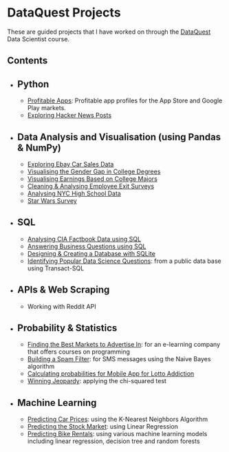 # DataQuest Projects

These are guided projects that I have worked on through the [DataQuest](https://www.dataquest.io) Data Scientist course.

## Contents

- ## Python
  - [Profitable Apps](https://github.com/RoyaKar/dataquest_projects/blob/master/Guided%20Projects/Profitable%20App%20Profiles/Profitable%20Apps.ipynb): Profitable app profiles for the App Store and Google Play markets.
  - [Exploring Hacker News Posts](https://github.com/RoyaKar/dataquest_projects/blob/master/Guided%20Projects/Exploring%20Hacker%20News%20Posts/Exploring%20Hacker%20News%20Posts.ipynb)

- ## Data Analysis and Visualisation (using Pandas & NumPy)
  - [Exploring Ebay Car Sales Data](https://github.com/RoyaKar/dataquest_projects/blob/master/Guided%20Projects/Exploring%20Ebay%20Car%20Sales%20Data/Ebay%20Car%20Sales.ipynb)
  - [Visualising the Gender Gap in College Degrees](https://github.com/RoyaKar/dataquest_projects/blob/master/Guided%20Projects/Visualising%20The%20Gender%20Gap%20in%20College%20Degrees/The%20Gender%20Gap%20in%20College%20Degrees.ipynb)
  - [Visualising Earnings Based on College Majors](https://github.com/RoyaKar/dataquest_projects/blob/master/Guided%20Projects/Visualising%20Earnings%20Based%20on%20College%20Majors/Visualising%20Earnings%20Based%20on%20College%20Majors.ipynb)
  - [Cleaning & Analysing Employee Exit Surveys](https://github.com/RoyaKar/dataquest_projects/blob/master/Guided%20Projects/Cleaning%20%26%20Analysing%20Employee%20Exit%20Surveys/Employee%20Exit%20Survey.ipynb)
  - [Analysing NYC High School Data](https://github.com/RoyaKar/dataquest_projects/blob/master/Guided%20Projects/Analysing%20NYC%20High%20School%20Data/Analysing%20NYC%20High%20School%20Data.ipynb)
  - [Star Wars Survey](https://github.com/RoyaKar/dataquest_projects/blob/master/Guided%20Projects/Star%20Wars%20Survey/Star%20Wars%20Survey.ipynb)

- ## SQL
  - [Analysing CIA Factbook Data using SQL](https://github.com/RoyaKar/dataquest_projects/blob/master/Guided%20Projects/Analysing%20CIA%20Factbook%20Data%20using%20SQL/Basics.ipynb)
  - [Answering Business Questions using SQL](https://github.com/RoyaKar/dataquest_projects/blob/master/Guided%20Projects/Answering%20Business%20Qs%20using%20SQL/Answering%20Business%20Questions.ipynb)
  - [Designing & Creating a Database with SQLite](https://github.com/RoyaKar/dataquest_projects/blob/master/Guided%20Projects/Designing%20%26%20Creating%20a%20Database/Designing%20%26%20Creating%20a%20Database.ipynb)
  - [Identifying Popular Data Science Questions](https://github.com/RoyaKar/dataquest_projects/blob/master/Guided%20Projects/Popular%20Data%20Science%20Questions/Popular%20Data%20Science%20Questions.ipynb): from a public data base using Transact-SQL 

- ## APIs & Web Scraping
  - Working with Reddit API

- ## Probability & Statistics
  - [Finding the Best Markets to Advertise In](https://github.com/RoyaKar/dataquest_projects/blob/master/Guided%20Projects/Identifying%20the%20best%20markets%20to%20advertise/Finding%20the%20Best%20Markets%20to%20Advertise%20In.ipynb): for an e-learning company that offers courses on programming
  - [Building a Spam Filter](https://github.com/RoyaKar/dataquest_projects/blob/master/Guided%20Projects/Building%20a%20spam%20filter%20with%20Naive%20Bayes/SMS%20Spam%20Filter%20with%20Naive%20Bayes.ipynb): for SMS messages using the Naive Bayes algorithm
  - [Calculating probabilities for Mobile App for Lotto Addiction](https://github.com/RoyaKar/dataquest_projects/blob/master/Guided%20Projects/Calculating%20probabilities%20for%20Mobile%20App%20for%20Lotto%20Addiction/Mobile%20App%20for%20Lottery%20Addiction.ipynb)
  - [Winning Jeopardy](https://github.com/RoyaKar/dataquest_projects/blob/master/Guided%20Projects/Winning%20Jeopardy/Basics.ipynb): applying the chi-squared test
  
- ## Machine Learning
  - [Predicting Car Prices](https://github.com/RoyaKar/dataquest_projects/blob/master/Guided%20Projects/Predicting%20Car%20Prices/Predicting%20Car%20Prices.ipynb): using the K-Nearest Neighbors Algorithm
  - [Predicting the Stock Market](https://github.com/RoyaKar/dataquest_projects/tree/master/Guided%20Projects/Predicting%20Stock%20Market): using Linear Regression
  - [Predicting Bike Rentals](https://github.com/RoyaKar/dataquest_projects/tree/master/Guided%20Projects/Predicting%20Bike%20Rentals): using various machine learning models including linear regression, decision tree and random forests
